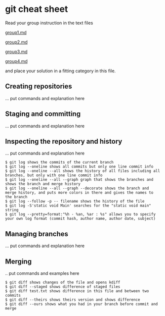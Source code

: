 # git cheat sheet

Read your group instruction in the text files 

[group1.md](group1.md)

[group2.md](group2.md)

[group3.md](group3.md)

[group4.md](group4.md)

and place your solution in a fitting category in this file.

## Creating repositories

... put commands and explanation here

## Staging and committing

... put commands and explanation here

## Inspecting the repository and history

... put commands and explanation here
    
    $ git log shows the commits of the current branch
    $ git log --oneline shows all commits but only one line commit info
    $ git log --oneline --all shows the history of all files including all branches, but only with one line commit info
    $ git log --oneline --all --graph graph that shows the branches and shows the branch and merge history
    $ git log --oneline --all --graph --decorate shows the branch and merge history, and puts more colors in there and gives the names to the branch
    $ git log --follow -p -- filename shows the history of the file 
    $ git log -S'static void Main' searches for the "static void main" string
    $ git log --pretty=format:"%h - %an, %ar : %s" allows you to specify your own log format (commit hash, author name, author date, subject)

## Managing branches

... put commands and explanation here

## Merging

.. put commands and examples here

    $ git diff shows changes of the file and opens kdiff 
    $ git diff --staged shows difference of staged files
    $ git diff test.txt shows difference in this file and between two commits
    $ git diff --theirs shows theirs version and shows difference
    $ git diff --ours shows what you had in your branch before commit and merge
    